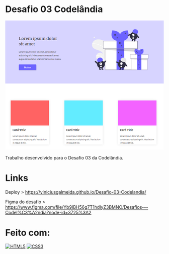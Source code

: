 # Desafio 03 Codelândia

<img src="Capa.png" alt="imagem do site">



Trabalho desenvolvido para o Desafio 03 da Codelândia.

# Links

Deploy > https://viniciusgalmeida.github.io/Desafio-03-Codelandia/ 

Figma do desafio > https://www.figma.com/file/Yb9IBH56g7T1hdIyZ3BMNO/Desafios---Codel%C3%A2ndia?node-id=3725%3A2 

# Feito com:
[![HTML5](https://img.shields.io/badge/HTML5-E34F26?style=for-the-badge&logo=html5&logoColor=white)](https://developer.mozilla.org/pt-BR/docs/Web/HTML)
[![CSS3](https://img.shields.io/badge/CSS3-1572B6?style=for-the-badge&logo=css3&logoColor=white)](https://developer.mozilla.org/pt-BR/docs/Web/CSS)
